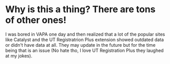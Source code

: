 # Why is this a thing? There are tons of other ones!

I was bored in VAPA one day and then realized that a lot of the popular sites like Catalyst and the UT Registratrion Plus extension showed outdated data or didn't have 
data at all. They may update in the future but for the time being that is an issue (No hate tho, I love UT Registration Plus they laughed at my jokes).

